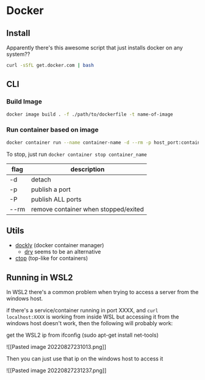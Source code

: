 # Docker
## Install
Apparently there's this awesome script that just installs docker on any system??
```sh
curl -sSfL get.docker.com | bash
```

## CLI
### Build Image
```bash
docker image build . -f ./path/to/dockerfile -t name-of-image
```

### Run container based on image
```bash
docker container run --name container-name -d --rm -p host_port:container_port image-name
```

To stop, just run `docker container stop container_name`

| flag | description                                                                              |
| ---- | ---------------------------------------------------------------------------------------- |
| -d   | detach                                                                                   |
| -p   | publish a port                                                                           |
| -P   | publish ALL ports                                                                        |
| --rm | remove container when stopped/exited                                                     |

## Utils
- [dockly](https://github.com/lirantal/dockly) (docker container manager)
	- [dry](https://github.com/moncho/dry) seems to be an alternative
- [ctop](https://github.com/bcicen/ctop) (top-like for containers)

## Running in WSL2
In WSL2 there's a common problem when trying to access a server from the windows host.

if there's a service/container running in port XXXX, and `curl localhost:XXXX` is working from inside WSL but accessing it from the windows host doesn't work, then the following will probably work:

get the WSL2 ip from ifconfig (sudo apt-get install net-tools)

![[Pasted image 20220827231013.png]]

Then you can just use that ip on the windows host to access it

![[Pasted image 20220827231237.png]]

